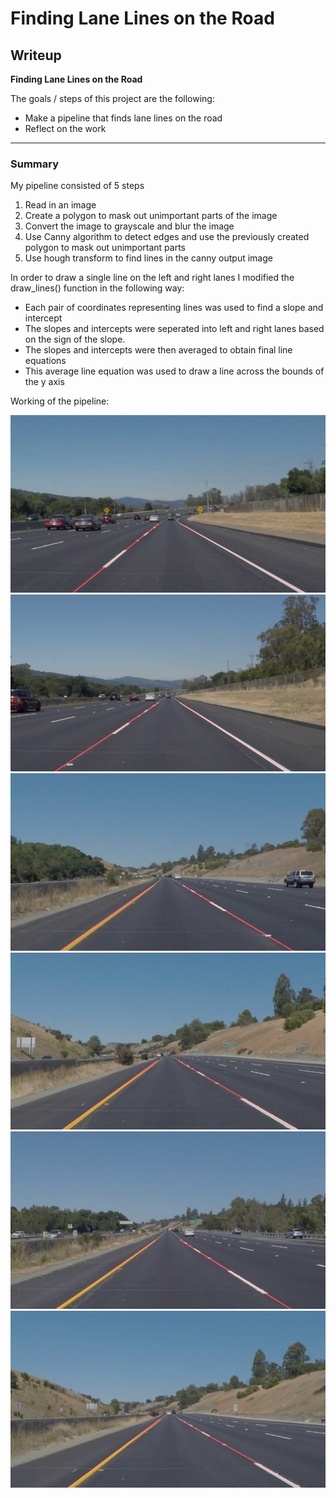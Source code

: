 # **Finding Lane Lines on the Road**

## Writeup

**Finding Lane Lines on the Road**

The goals / steps of this project are the following:
* Make a pipeline that finds lane lines on the road
* Reflect on the work


[//]: # (Image References)

[image1]: ./examples/grayscale.jpg "Grayscale"

---

### Summary

My pipeline consisted of 5 steps
1. Read in an image
2. Create a polygon to mask out unimportant parts of the image
3. Convert the image to grayscale and blur the image
4. Use Canny algorithm to detect edges and use the previously created polygon to mask out unimportant parts
5. Use hough transform to find lines in the canny output image

In order to draw a single line on the left and right lanes I modified the draw_lines() function in the following way:
* Each pair of coordinates representing lines was used to find a slope and intercept
* The slopes and intercepts were seperated into left and right lanes based on the sign of the slope.
* The slopes and intercepts were then averaged to obtain final line equations
* This average line equation was used to draw a line across the bounds of the y axis

Working of the pipeline:

![solidWhiteCurve](test_images_output/solidWhiteCurve.jpg)
![solidWhiteRight](test_images_output/solidWhiteRight.jpg)
![solidYellowCurve](test_images_output/solidYellowCurve.jpg)
![solidYellowCurve2](test_images_output/solidYellowCurve2.jpg)
![solidYellowLeft](test_images_output/solidYellowLeft.jpg)
![whiteCarLaneSwitch](test_images_output/whiteCarLaneSwitch.jpg)